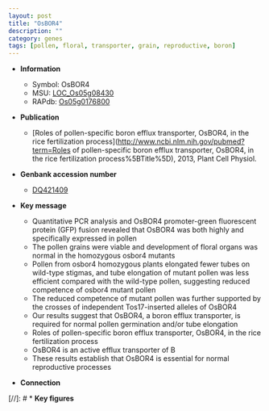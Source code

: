 ```yaml
---
layout: post
title: "OsBOR4"
description: ""
category: genes
tags: [pollen, floral, transporter, grain, reproductive, boron]
---
```


* **Information**  
    + Symbol: OsBOR4  
    + MSU: [LOC_Os05g08430](http://rice.uga.edu/cgi-bin/ORF_infopage.cgi?orf=LOC_Os05g08430)  
    + RAPdb: [Os05g0176800](http://rapdb.dna.affrc.go.jp/viewer/gbrowse_details/irgsp1?name=Os05g0176800)  

* **Publication**  
    + [Roles of pollen-specific boron efflux transporter, OsBOR4, in the rice fertilization process](http://www.ncbi.nlm.nih.gov/pubmed?term=Roles of pollen-specific boron efflux transporter, OsBOR4, in the rice fertilization process%5BTitle%5D), 2013, Plant Cell Physiol.

* **Genbank accession number**  
    + [DQ421409](http://www.ncbi.nlm.nih.gov/nuccore/DQ421409)

* **Key message**  
    + Quantitative PCR analysis and OsBOR4 promoter-green fluorescent protein (GFP) fusion revealed that OsBOR4 was both highly and specifically expressed in pollen
    + The pollen grains were viable and development of floral organs was normal in the homozygous osbor4 mutants
    + Pollen from osbor4 homozygous plants elongated fewer tubes on wild-type stigmas, and tube elongation of mutant pollen was less efficient compared with the wild-type pollen, suggesting reduced competence of osbor4 mutant pollen
    + The reduced competence of mutant pollen was further supported by the crosses of independent Tos17-inserted alleles of OsBOR4
    + Our results suggest that OsBOR4, a boron efflux transporter, is required for normal pollen germination and/or tube elongation
    + Roles of pollen-specific boron efflux transporter, OsBOR4, in the rice fertilization process
    + OsBOR4 is an active efflux transporter of B
    + These results establish that OsBOR4 is essential for normal reproductive processes

* **Connection**  

[//]: # * **Key figures**  


